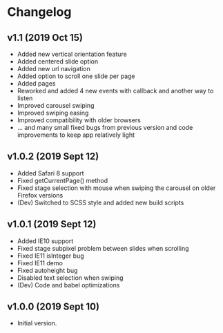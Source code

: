 # Changelog

## v1.1 (2019 Oct 15)
-   Added new vertical orientation feature
-   Added centered slide option
-   Added new url navigation
-   Added option to scroll one slide per page 
-   Added pages
-   Reworked and added 4 new events with callback and another way to listen 
-   Improved carousel swiping
-   Improved swiping easing
-   Improved compatibility with older browsers
-   ... and many small fixed bugs from previous version and code improvements to keep app relatively light

## v1.0.2 (2019 Sept 12)

-   Added Safari 8 support
-   Fixed getCurrentPage() method
-   Fixed stage selection with mouse when swiping the carousel on older Firefox versions
-   (Dev) Switched to SCSS style and added new build scripts

## v1.0.1 (2019 Sept 12)

-   Added IE10 support
-   Fixed stage subpixel problem between slides when scrolling
-   Fixed IE11 isInteger bug
-   Fixed IE11 demo
-   Fixed autoheight bug
-   Disabled text selection when swiping
-   (Dev) Code and babel optimizations

## v1.0.0 (2019 Sept 10)

-   Initial version.